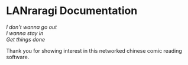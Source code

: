 # LANraragi Documentation

_I don't wanna go out_  
_I wanna stay in_  
_Get things done_

Thank you for showing interest in this networked chinese comic reading software.

